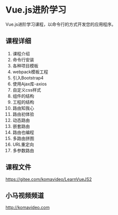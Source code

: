 Vue.js进阶学习
=============

Vue.js进阶学习课程，以命令行的方式开发您的应用程序。

## 课程详细

1. 课程介绍
2. 命令行安装
3. 各种项目模板
4. webpack模板工程
5. 引入Bootstrap4
6. 使用Ajax库-axios
7. 自定义css样式
8. 组件的结构
9. 工程的结构
10. 路由知我心
11. 路由初体验
12. 动态路由
13. 嵌套路由
14. 路由也编程
15. 多路由拼图
16. URL重定向
17. 多参数路由

## 课程文件

https://gitee.com/komavideo/LearnVueJS2

## 小马视频频道

http://komavideo.com

